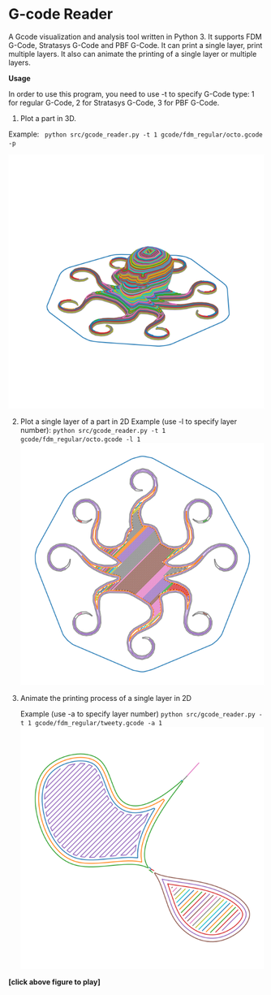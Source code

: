 # G-code Reader
A Gcode visualization and analysis tool written in Python 3. It supports FDM G-Code, Stratasys G-Code and PBF G-Code. It can print a single layer, print multiple layers. It also can animate the printing of a single layer or multiple layers.

**Usage**

In order to use this program, you need to use -t to specify G-Code type: 1 for regular G-Code, 2 for Stratasys G-Code, 3 for PBF G-Code.

1. Plot a part in 3D. 
   

Example:
   ` python src/gcode_reader.py -t 1 gcode/fdm_regular/octo.gcode -p`

   ![Octopus part](images/octo3d.png)

2. Plot a single layer of a part in 2D
   Example (use -l to specify layer number):
   `python src/gcode_reader.py -t 1 gcode/fdm_regular/octo.gcode -l 1`
   ![first layer of octopus part](images/octo2d.png)

3. Animate the printing process of a single layer in 2D

    Example (use -a to specify layer number)
   `python src/gcode_reader.py -t 1 gcode/fdm_regular/tweety.gcode -a 1`
   [![animation2d](images/tweety2d.png)](https://youtu.be/0pambiz2EeM)

**[click above figure to play]**